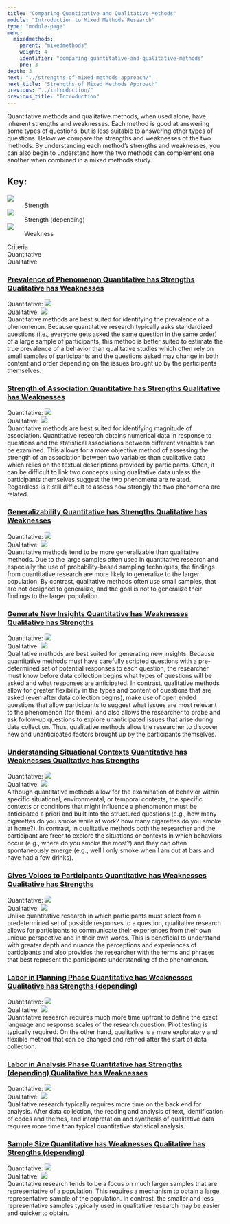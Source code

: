 ```yaml
---
title: "Comparing Quantitative and Qualitative Methods"
module: "Introduction to Mixed Methods Research"
type: "module-page"
menu:
  mixedmethods:
    parent: "mixedmethods"
    weight: 4
    identifier: "comparing-quantitative-and-qualitative-methods"
    pre: 3
depth: 3
next: "../strengths-of-mixed-methods-approach/"
next_title: "Strengths of Mixed Methods Approach"
previous: "../introduction/"
previous_title: "Introduction"
---
```


Quantitative methods and qualitative methods, when used alone, have inherent strengths and weaknesses. Each method is good at answering some types of questions, but is less suitable to answering other types of questions. Below we compare the strengths and weaknesses of the two methods. By understanding each method’s strengths and weaknesses, you can also begin to understand how the two methods can complement one another when combined in a mixed methods study.



<div class="figure-legend d-flex flex-column flex-md-row clearfix" aria-hidden="true">
<h2>Key:</h2>
<dl class="d-sm-flex flex-sm-row">
    <dt class="icon-legend"><img src="/img/assets/icon_plusplus.png" aria-hidden="true" /></dt>
    <dd>Strength</dd>
    <dt class="icon-legend"><img src="/img/assets/icon_plus.png" aria-hidden="true" /></dt>
    <dd>Strength (depending)</dd>
    <dt class="icon-legend"><img src="/img/assets/icon_minus.png" aria-hidden="true" /></dt>
    <dd>Weakness</dd>
</dl>
</div><!-- /.figure-legend -->

<div class="row d-none d-md-flex comp-quant-qual-header" aria-hidden="true">
    <div class="col-8">
    Criteria
    </div>
    <div class="col-2 text-center">
    Quantitative
    </div>
    <div class="col-2 text-center">
    Qualitative
    </div>
</div>
<div class="accordion comp-quant-qual">
<div class="card">
    <div class="card-header comp-header row" id="headingTwo">
        <div class="col-12 col-md-8">
        <h3>
        <a class="comp-criteria collapsed" role="button" data-toggle="collapse" href="#collapseOne" aria-expanded="false" aria-controls="collapseOne">
            <i aria-hidden="true" class="fas fa-chevron-circle-right fa-lg caret"></i>
            <i aria-hidden="true" class="fas fa-chevron-circle-down fa-lg caret-collapsed"></i>
            Prevalence of Phenomenon
            <span class="sr-only sr-quant">Quantitative has Strengths</span>
            <span class="sr-only">Qualitative has Weaknesses</span>
       </a>
        </h3>
        </div>
        <div class="col-12 col-md-2 comp-quant" aria-hidden="true">
        <span class="d-inline d-md-none">Quantitative:</span>
        <img src="/img/assets/icon_plusplus.png" class="img-fluid" aria-hidden="true" />
        </div>
        <div class="col-12 col-md-2 comp-qual" aria-hidden="true">
        <span class="d-inline d-md-none">Qualitative:</span>
        <img src="/img/assets/icon_minus.png" class="img-fluid" aria-hidden="true" />
        </div>
        <!-- -->
    </div>
    <div id="collapseOne" class="collapse" aria-labelledby="headingTwo">
        <div class="card-body">
            Quantitative methods are best suited for identifying the prevalence of a phenomenon. Because quantitative research typically asks standardized questions (i.e., everyone gets asked the same question in the same order) of a large sample of participants, this method is better suited to estimate the true prevalence of a behavior than qualitative studies which often rely on small samples of participants and the questions asked may change in both content and order depending on the issues brought up by the participants themselves.
        </div>
    </div>
</div>

<div class="card">
    <div class="card-header comp-header row" id="headingTwo">
        <div class="col-12 col-md-8">
        <h3>
        <a class="comp-criteria collapsed" role="button" data-toggle="collapse" href="#collapseTwo" aria-expanded="false" aria-controls="collapseTwo">
            <i aria-hidden="true" class="fas fa-chevron-circle-right fa-lg caret"></i>
            <i aria-hidden="true" class="fas fa-chevron-circle-down fa-lg caret-collapsed"></i>
             Strength of Association
            <span class="sr-only sr-quant">Quantitative has Strengths</span>
            <span class="sr-only">Qualitative has Weaknesses</span>
        </a>
        </h3>
        </div>
        <div class="col-12 col-md-2 comp-quant" aria-hidden="true">
        <span class="d-inline d-md-none">Quantitative:</span>
        <img src="/img/assets/icon_plusplus.png" class="img-fluid" aria-hidden="true" />
        </div>
        <div class="col-12 col-md-2 comp-qual" aria-hidden="true">
        <span class="d-inline d-md-none">Qualitative:</span>
        <img src="/img/assets/icon_minus.png" class="img-fluid" aria-hidden="true" />
        </div>
        <!-- -->
    </div>
    <div id="collapseTwo" class="collapse" aria-labelledby="headingTwo">
        <div class="card-body">
            Quantitative methods are best suited for identifying magnitude of association. Quantitative research obtains numerical data in response to questions and the statistical associations between different variables can be examined. This allows for a more objective method of assessing the strength of an association between two variables than qualitative data which relies on the textual descriptions provided by participants. Often, it can be difficult to link two concepts using qualitative data unless the participants themselves suggest the two phenomena are related. Regardless is it still difficult to assess how strongly the two phenomena are related.
        </div>
    </div>
</div>

<div class="card">
    <div class="card-header comp-header row" id="headingThree">
        <div class="col-12 col-md-8">
        <h3>
        <a class="comp-criteria collapsed" role="button" data-toggle="collapse" href="#collapseThree" aria-expanded="false" aria-controls="collapseThree">
            <i aria-hidden="true" class="fas fa-chevron-circle-right fa-lg caret"></i>
            <i aria-hidden="true" class="fas fa-chevron-circle-down fa-lg caret-collapsed"></i>
             Generalizability
            <span class="sr-only sr-quant">Quantitative has Strengths</span>
            <span class="sr-only">Qualitative has Weaknesses</span>
        </a>
        </h3>
        </div>
        <div class="col-12 col-md-2 comp-quant" aria-hidden="true">
        <span class="d-inline d-md-none">Quantitative:</span>
        <img src="/img/assets/icon_plusplus.png" class="img-fluid" aria-hidden="true" />
        </div>
        <div class="col-12 col-md-2 comp-qual" aria-hidden="true">
        <span class="d-inline d-md-none">Qualitative:</span>
        <img src="/img/assets/icon_minus.png" class="img-fluid" aria-hidden="true" />
        </div>
        <!-- -->
    </div>
    <div id="collapseThree" class="collapse" aria-labelledby="headingThree">
        <div class="card-body">
            Quantitative methods tend to be more generalizable than qualitative methods. Due to the large samples often used in quantitative research and especially the use of probability-based sampling techniques, the findings from quantitative research are more likely to generalize to the larger population. By contrast, qualitative methods often use small samples, that are not designed to generalize, and the goal is not to generalize their findings to the larger population.
        </div>
    </div>
</div>

<div class="card">
    <div class="card-header comp-header row" id="headingFour">
        <div class="col-12 col-md-8">
        <h3>
        <a class="comp-criteria collapsed" role="button" data-toggle="collapse" href="#collapseFour" aria-expanded="false" aria-controls="collapseFour">
            <i aria-hidden="true" class="fas fa-chevron-circle-right fa-lg caret"></i>
            <i aria-hidden="true" class="fas fa-chevron-circle-down fa-lg caret-collapsed"></i>
             Generate New Insights
            <span class="sr-only sr-quant">Quantitative has Weaknesses</span>
            <span class="sr-only">Qualitative has Strengths</span>
        </a>
        </h3>
        </div>
        <div class="col-12 col-md-2 comp-quant" aria-hidden="true">
        <span class="d-inline d-md-none">Quantitative:</span>
        <img src="/img/assets/icon_minus.png" class="img-fluid" aria-hidden="true" />
        </div>
        <div class="col-12 col-md-2 comp-qual" aria-hidden="true">
        <span class="d-inline d-md-none">Qualitative:</span>
        <img src="/img/assets/icon_plusplus.png" class="img-fluid" aria-hidden="true" />
        </div>
        <!-- -->
    </div>
    <div id="collapseFour" class="collapse" aria-labelledby="headingFour">
        <div class="card-body">
            Qualitative methods are best suited for generating new insights. Because quantitative methods must have carefully scripted questions with a pre-determined set of potential responses to each question, the researcher must know before data collection begins what types of questions will be asked and what responses are anticipated. In contrast, qualitative methods allow for greater flexibility in the types and content of questions that are asked (even after data collection begins), make use of open ended questions that allow participants to suggest what issues are most relevant to the phenomenon (for them), and also allows the researcher to probe and ask follow-up questions to explore unanticipated issues that arise during data collection. Thus, qualitative methods allow the researcher to discover new and unanticipated factors brought up by the participants themselves.
        </div>
    </div>
</div>

<div class="card">
    <div class="card-header comp-header row" id="headingFive">
        <div class="col-12 col-md-8">
        <h3>
        <a class="comp-criteria collapsed" role="button" data-toggle="collapse" href="#collapseFive" aria-expanded="false" aria-controls="collapseFive">
            <i aria-hidden="true" class="fas fa-chevron-circle-right fa-lg caret"></i>
            <i aria-hidden="true" class="fas fa-chevron-circle-down fa-lg caret-collapsed"></i>
             Understanding Situational Contexts
            <span class="sr-only sr-quant">Quantitative has Weaknesses</span>
            <span class="sr-only">Qualitative has Strengths</span>
        </a>
        </h3>
        </div>
        <div class="col-12 col-md-2 comp-quant" aria-hidden="true">
        <span class="d-inline d-md-none">Quantitative:</span>
        <img src="/img/assets/icon_minus.png" class="img-fluid" aria-hidden="true" />
        </div>
        <div class="col-12 col-md-2 comp-qual" aria-hidden="true">
        <span class="d-inline d-md-none">Qualitative:</span>
        <img src="/img/assets/icon_plusplus.png" class="img-fluid" aria-hidden="true" />
        </div>
        <!-- -->
    </div>
    <div id="collapseFive" class="collapse" aria-labelledby="headingFive">
        <div class="card-body">
            Although quantitative methods allow for the examination of behavior within specific situational, environmental, or temporal contexts, the specific contexts or conditions that might influence a phenomenon must be anticipated a priori and built into the structured questions (e.g., how many cigarettes do you smoke while at work? how many cigarettes do you smoke at home?). In contrast, in qualitative methods both the researcher and the participant are freer to explore the situations or contexts in which behaviors occur (e.g., where do you smoke the most?) and they can often spontaneously emerge (e.g., well I only smoke when I am out at bars and have had a few drinks).
        </div>
    </div>
</div>

<div class="card">
    <div class="card-header comp-header row" id="headingSix">
        <div class="col-12 col-md-8">
        <h3>
        <a class="comp-criteria collapsed" role="button" data-toggle="collapse" href="#collapseSix" aria-expanded="false" aria-controls="collapseSix">
            <i aria-hidden="true" class="fas fa-chevron-circle-right fa-lg caret"></i>
            <i aria-hidden="true" class="fas fa-chevron-circle-down fa-lg caret-collapsed"></i>
             Gives Voices to Participants
            <span class="sr-only sr-quant">Quantitative has Weaknesses</span>
            <span class="sr-only">Qualitative has Strengths</span>
        </a>
        </h3>
        </div>
        <div class="col-12 col-md-2 comp-quant" aria-hidden="true">
        <span class="d-inline d-md-none">Quantitative:</span>
        <img src="/img/assets/icon_minus.png" class="img-fluid" aria-hidden="true" />
        </div>
        <div class="col-12 col-md-2 comp-qual" aria-hidden="true">
        <span class="d-inline d-md-none">Qualitative:</span>
        <img src="/img/assets/icon_plusplus.png" class="img-fluid" aria-hidden="true" />
        </div>
        <!-- -->
    </div>
    <div id="collapseSix" class="collapse" aria-labelledby="headingSix">
        <div class="card-body">
            Unlike quantitative research in which participants must select from a predetermined set of possible responses to a question, qualitative research allows for participants to communicate their experiences from their own unique perspective and in their own words. This is beneficial to understand with greater depth and nuance the perceptions and experiences of participants and also provides the researcher with the terms and phrases that best represent the participants understanding of the phenomenon.
        </div>
    </div>
</div>

<div class="card">
    <div class="card-header comp-header row" id="headingSeven">
        <div class="col-12 col-md-8">
        <h3>
        <a class="comp-criteria collapsed" role="button" data-toggle="collapse" href="#collapseSeven" aria-expanded="false" aria-controls="collapseSeven">
            <i aria-hidden="true" class="fas fa-chevron-circle-right fa-lg caret"></i>
            <i aria-hidden="true" class="fas fa-chevron-circle-down fa-lg caret-collapsed"></i>
             Labor in Planning Phase
            <span class="sr-only sr-quant">Quantitative has Weaknesses</span>
            <span class="sr-only">Qualitative has Strengths (depending)</span>
        </a>
        </h3>
        </div>
        <div class="col-12 col-md-2 comp-quant" aria-hidden="true">
        <span class="d-inline d-md-none">Quantitative:</span>
        <img src="/img/assets/icon_minus.png" class="img-fluid" aria-hidden="true" />
        </div>
        <div class="col-12 col-md-2 comp-qual" aria-hidden="true">
        <span class="d-inline d-md-none">Qualitative:</span>
        <img src="/img/assets/icon_plus.png" class="img-fluid" aria-hidden="true" />
        </div>
        <!-- -->
    </div>
    <div id="collapseSeven" class="collapse" aria-labelledby="headingSeven">
        <div class="card-body">
            Quantitative research requires much more time upfront to define the exact language and response scales of the research question. Pilot testing is typically required. On the other hand, qualitative is a more exploratory and flexible method that can be changed and refined after the start of data collection.
        </div>
    </div>
</div>

<div class="card">
    <div class="card-header comp-header row" id="headingEight">
        <div class="col-12 col-md-8">
        <h3>
        <a class="comp-criteria collapsed" role="button" data-toggle="collapse" href="#collapseEight" aria-expanded="false" aria-controls="collapseEight">
            <i aria-hidden="true" class="fas fa-chevron-circle-right fa-lg caret"></i>
            <i aria-hidden="true" class="fas fa-chevron-circle-down fa-lg caret-collapsed"></i>
             Labor in Analysis Phase
            <span class="sr-only sr-quant">Quantitative has Strengths (depending)</span>
            <span class="sr-only">Qualitative has Weaknesses</span>
        </a>
        </h3>
        </div>
        <div class="col-12 col-md-2 comp-quant" aria-hidden="true">
        <span class="d-inline d-md-none">Quantitative:</span>
        <img src="/img/assets/icon_plus.png" class="img-fluid" aria-hidden="true" />
        </div>
        <div class="col-12 col-md-2 comp-qual" aria-hidden="true">
        <span class="d-inline d-md-none">Qualitative:</span>
        <img src="/img/assets/icon_minus.png" class="img-fluid" aria-hidden="true" />
        </div>
        <!-- -->
    </div>
    <div id="collapseEight" class="collapse" aria-labelledby="headingEight">
        <div class="card-body">
            Qualitative research typically requires more time on the back end for analysis. After data collection, the reading and analysis of text, identification of codes and themes, and interpretation and synthesis of qualitative data requires more time than typical quantitative statistical analysis.
        </div>
    </div>
</div>

<div class="card">
    <div class="card-header comp-header row" id="headingNine">
        <div class="col-12 col-md-8">
        <h3>
        <a class="comp-criteria collapsed" role="button" data-toggle="collapse" href="#collapseNine" aria-expanded="false" aria-controls="collapseNine">
            <i aria-hidden="true" class="fas fa-chevron-circle-right fa-lg caret"></i>
            <i aria-hidden="true" class="fas fa-chevron-circle-down fa-lg caret-collapsed"></i>
             Sample Size
            <span class="sr-only sr-quant">Quantitative has Weaknesses</span>
            <span class="sr-only">Qualitative has Strengths (depending)</span>
        </a>
        </h3>
        </div>
        <div class="col-12 col-md-2 comp-quant" aria-hidden="true">
        <span class="d-inline d-md-none">Quantitative:</span>
        <img src="/img/assets/icon_minus.png" class="img-fluid" aria-hidden="true" />
        </div>
        <div class="col-12 col-md-2 comp-qual" aria-hidden="true">
        <span class="d-inline d-md-none">Qualitative:</span>
        <img src="/img/assets/icon_plus.png" class="img-fluid" aria-hidden="true" />
        </div>
        <!-- -->
    </div>
    <div id="collapseNine" class="collapse" aria-labelledby="headingNine">
        <div class="card-body">
            Quantitative research tends to be a focus on much larger samples that are representative of a population. This requires a mechanism to obtain a large, representative sample of the population. In contrast, the smaller and less representative samples typically used in qualitative research may be easier and quicker to obtain.
        </div>
    </div>
</div>
</div>
